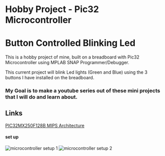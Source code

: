 # Hobby Project - Pic32 Microcontroller
# Button Controlled Blinking Led

This is a hobby project of mine, built on a breadboard with Pic32 Microcontroller using MPLAB SNAP Programmer/Debugger. 

This current project will blink Led lights (Green and Blue) using the 3 buttons I have installed on the breadboard. 

### My Goal is to make a youtube series out of these mini projects that I will do and learn about. 

## Links 
[PIC32MX250F128B MIPS Architecture](https://www.microchip.com/en-us/product/pic32mx250f128b#document-table)  

#### set up

![microcontroller setup 1](https://github.com/HRoses/Pic32-Microcontroller-Hobby-Projects/assets/105571947/06d162de-89fa-45e0-8dd6-855825a8993e)
![microcontroller setup 2](https://github.com/HRoses/Pic32-Microcontroller-Hobby-Projects/assets/105571947/80c44b71-0b82-4f1a-bd93-2c56e2bb7a69)
